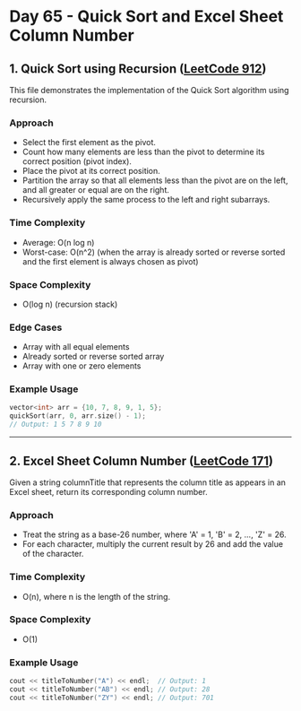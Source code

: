 # Day 65 - Quick Sort and Excel Sheet Column Number

## 1. Quick Sort using Recursion ([LeetCode 912](https://leetcode.com/problems/sort-an-array/))

This file demonstrates the implementation of the Quick Sort algorithm using recursion.

### Approach

- Select the first element as the pivot.
- Count how many elements are less than the pivot to determine its correct position (pivot index).
- Place the pivot at its correct position.
- Partition the array so that all elements less than the pivot are on the left, and all greater or equal are on the right.
- Recursively apply the same process to the left and right subarrays.

### Time Complexity

- Average: O(n log n)
- Worst-case: O(n^2) (when the array is already sorted or reverse sorted and the first element is always chosen as pivot)

### Space Complexity

- O(log n) (recursion stack)

### Edge Cases

- Array with all equal elements
- Already sorted or reverse sorted array
- Array with one or zero elements

### Example Usage

```cpp
vector<int> arr = {10, 7, 8, 9, 1, 5};
quickSort(arr, 0, arr.size() - 1);
// Output: 1 5 7 8 9 10
```

---

## 2. Excel Sheet Column Number ([LeetCode 171](https://leetcode.com/problems/excel-sheet-column-number/))

Given a string columnTitle that represents the column title as appears in an Excel sheet, return its corresponding column number.

### Approach

- Treat the string as a base-26 number, where 'A' = 1, 'B' = 2, ..., 'Z' = 26.
- For each character, multiply the current result by 26 and add the value of the character.

### Time Complexity

- O(n), where n is the length of the string.

### Space Complexity

- O(1)

### Example Usage

```cpp
cout << titleToNumber("A") << endl;  // Output: 1
cout << titleToNumber("AB") << endl; // Output: 28
cout << titleToNumber("ZY") << endl; // Output: 701
```
